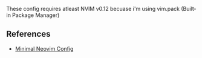 These config requires atleast NVIM v0.12 becuase i'm using vim.pack (Built-in Package Manager)

## References
- [Minimal Neovim Config](https://github.com/radleylewis/nvim-lite)
